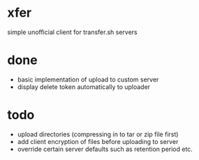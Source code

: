 # xfer

simple unofficial client for transfer.sh servers

# done

- basic implementation of upload to custom server
- display delete token automatically to uploader

# todo

- upload directories (compressing in to tar or zip file first)
- add client encryption of files before uploading to server
- override certain server defaults such as retention period etc.